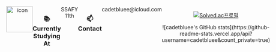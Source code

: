 
<div align="center">

<!-- 움직이는 기술스택 아이콘 -->
<div style="display: flex; align-items: flex-start;">
<img src="https://techstack-generator.vercel.app/python-icon.svg" alt="icon" width="70" height="70" />

 <h3> 📚 Currently Studying At  </h3>
  SSAFY 11th

 <h3> 📫 Contact  </h3>
  cadetbluee@icloud.com
<div align="center">
  

[![Solved.ac프로필](http://mazassumnida.wtf/api/v2/generate_badge?boj=cadetbluee)](https://solved.ac/cadetbluee)
<div align="center">
![cadetbluee's GitHub stats](https://github-readme-stats.vercel.app/api?username=cadetbluee&count_private=true)



<!--
**cadetbluee/cadetbluee** is a ✨ _special_ ✨ repository because its `README.md` (this file) appears on your GitHub profile.

Here are some ideas to get you started:

- 🔭 I’m currently working on ...
- 🌱 I’m currently learning ...
- 👯 I’m looking to collaborate on ...
- 🤔 I’m looking for help with ...
- 💬 Ask me about ...
- 📫 How to reach me: ...
- 😄 Pronouns: ...
- ⚡ Fun fact: ...
-->
